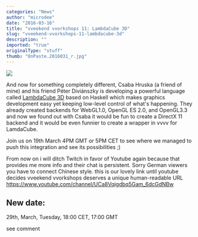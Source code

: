 ```yaml
---
categories: "News"
author: "microdee"
date: "2016-03-16"
title: "vveekend vvorkshops 11: LambdaCube 3D"
slug: "vveekend-vvorkshops-11-lambdacube-3d"
description: ""
imported: "true"
originalType: "stuff"
thumb: "OnPaste.2016031_r.jpg"
---
```



![](OnPaste.2016031_r.jpg)

And now for something completely different, Csaba Hruska (a friend of mine) and his friend Péter Diviánszky is developing a powerful language called [LambdaCube 3D](http://www.lambdacube3d.com/) based on Haskell which makes graphics development easy yet keeping low-level control of what's happening. They already created backends for WebGL1.0, OpenGL ES 2.0, and OpenGL3.3 and now we found out with Csaba it would be fun to create a DirectX 11 backend and it would be even funnier to create a wrapper in vvvv for LamdaCube.

Join us on 19th March 4PM GMT or 5PM CET to see where we managed to push this integration and see its possibilities ;)

From now on i will ditch Twitch in favor of Youtube again because that provides me more info and their chat is persistent. Sorry German viewers you have to connect Chinese style.
this is our lovely link until youtube decides vveekend vvorkshops deserves a unique human-readable URL https://www.youtube.com/channel/UCa8Vqigdbq5Gam_6dcGdNBw

##  New date:
29th, March, Tuesday, 18:00 CET, 17:00 GMT

see comment